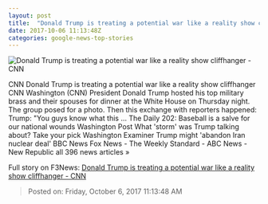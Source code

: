 ```yaml
---
layout: post
title:  "Donald Trump is treating a potential war like a reality show cliffhanger - CNN"
date: 2017-10-06 11:13:48Z
categories: google-news-top-stories
---
```


![Donald Trump is treating a potential war like a reality show cliffhanger - CNN](http://i2.cdn.cnn.com/cnnnext/dam/assets/171005200519-trump-dinner-with-commanders-screengrab-super-tease.jpg)

CNN Donald Trump is treating a potential war like a reality show cliffhanger CNN Washington (CNN) President Donald Trump hosted his top military brass and their spouses for dinner at the White House on Thursday night. The group posed for a photo. Then this exchange with reporters happened: Trump: "You guys know what this ... The Daily 202: Baseball is a salve for our national wounds Washington Post What 'storm' was Trump talking about? Take your pick Washington Examiner Trump might 'abandon Iran nuclear deal' BBC News Fox News - The Weekly Standard - ABC News - New Republic all 396 news articles »


Full story on F3News: [Donald Trump is treating a potential war like a reality show cliffhanger - CNN](http://www.f3nws.com/n/yT2KQD)

> Posted on: Friday, October 6, 2017 11:13:48 AM

